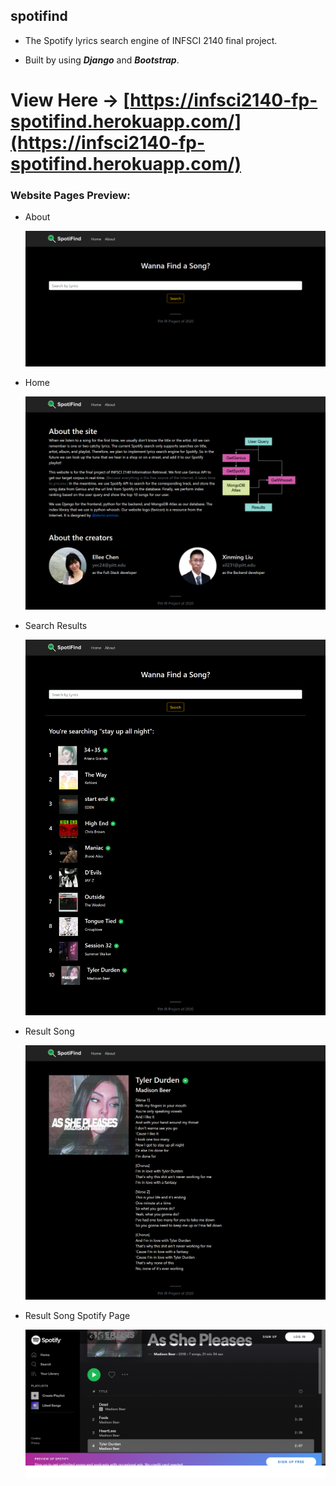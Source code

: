 ## spotifind

- The Spotify lyrics search engine of INFSCI 2140 final project.

- Built by using **_Django_** and **_Bootstrap_**.

# View Here -> [https://infsci2140-fp-spotifind.herokuapp.com/](https://infsci2140-fp-spotifind.herokuapp.com/)

### Website Pages Preview:

- About

  ![Image](_images/infsci2140-fp-spotifind-01_home.png)

- Home

  ![Image](_images/infsci2140-fp-spotifind-02_about.png)

- Search Results

  ![Image](_images/infsci2140-fp-spotifind-03_search.png)

- Result Song

  ![Image](_images/infsci2140-fp-spotifind-04_song.png)

- Result Song Spotify Page

  ![Image](_images/infsci2140-fp-spotifind-05_spotify.png)
